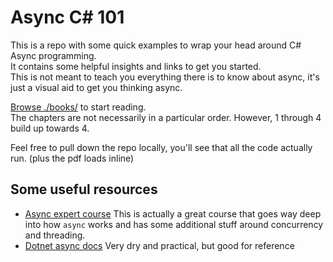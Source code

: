 # Async C# 101

This is a repo with some quick examples to wrap your head around C# Async programming.  
It contains some helpful insights and links to get you started.  
This is not meant to teach you everything there is to know about async, it's just a visual aid to get you thinking async.  

[Browse ./books/](./books/) to start reading.  
The chapters are not necessarily in a particular order. However, 1 through 4 build up towards 4.

Feel free to pull down the repo locally, you'll see that all the code actually run. (plus the pdf loads inline)

## Some useful resources

- [Async expert course](https://asyncexpert.com/)
  This is actually a great course that goes way deep into how `async` works and has some additional stuff around concurrency and threading.  
- [Dotnet async docs](https://docs.microsoft.com/en-us/dotnet/csharp/programming-guide/concepts/async/)
  Very dry and practical, but good for reference
